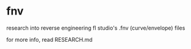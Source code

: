 # fnv
research into reverse engineering fl studio's .fnv (curve/envelope) files 

for more info, read RESEARCH.md
